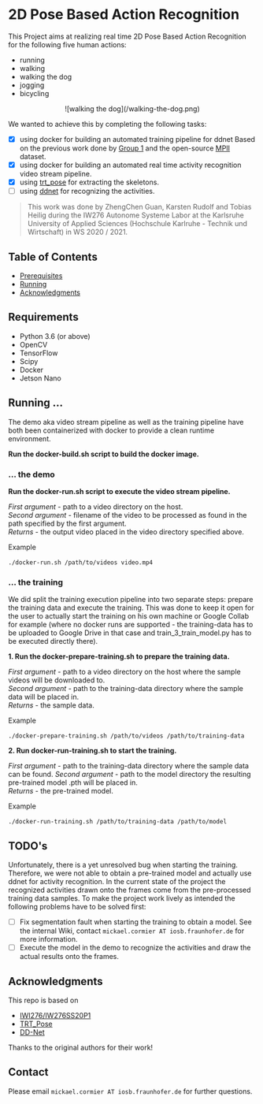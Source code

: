 # 2D Pose Based Action Recognition

This Project aims at realizing real time 2D Pose Based Action Recognition for the following five human actions:
* running
* walking
* walking the dog
* jogging
* bicycling

<p align="center">
  ![walking the dog](/walking-the-dog.png)
</p>

 We wanted to achieve this by completing the following tasks:
- [x] using docker for building an automated training pipeline for ddnet Based on the previous work done by [Group 1](https://github.com/IW276/IW276SS20-P1) and the open-source [MPII](http://human-pose.mpi-inf.mpg.de/) dataset.
- [x] using docker for building an automated real time activity recognition video stream pipeline.
- [x] using [trt_pose](https://github.com/NVIDIA-AI-IOT/trt_pose) for extracting the skeletons.
- [ ] using [ddnet](https://github.com/fandulu/DD-Net) for recognizing the activities.

> This work was done by ZhengChen Guan, Karsten Rudolf and Tobias Heilig during the IW276 Autonome Systeme Labor at the Karlsruhe University of Applied Sciences (Hochschule Karlruhe - Technik und Wirtschaft) in WS 2020 / 2021. 

## Table of Contents

* [Prerequisites](#prerequisites)
* [Running](#running)
* [Acknowledgments](#acknowledgments)

## Requirements
* Python 3.6 (or above)
* OpenCV
* TensorFlow
* Scipy
* Docker
* Jetson Nano

## Running ...

The demo aka video stream pipeline as well as the training pipeline have both been containerized with docker to provide a clean runtime environment.

**Run the docker-build.sh script to build the docker image.**  

### ... the demo

**Run the docker-run.sh script to execute the video stream pipeline.**  

_First argument_ - path to a video directory on the host.  
_Second argument_ - filename of the video to be processed as found in the path specified by the first argument.  
_Returns_ - the output video placed in the video directory specified above.  

Example
```
./docker-run.sh /path/to/videos video.mp4
```

### ... the training

We did split the training execution pipeline into two separate steps: prepare the training data and execute the training. This was done to
keep it open for the user to actually start the training on his own machine or Google Collab for example (where no docker runs are supported -
the training-data has to be uploaded to Google Drive in that case and train_3_train_model.py has to be executed directly there).


**1. Run the docker-prepare-training.sh to prepare the training data.**  

_First argument_ - path to a video directory on the host where the sample videos will be downloaded to.  
_Second argument_ - path to the training-data directory where the sample data will be placed in.  
_Returns_ - the sample data.  

Example
```
./docker-prepare-training.sh /path/to/videos /path/to/training-data
```

**2. Run docker-run-training.sh to start the training.**  

_First argument_ - path to the training-data directory where the sample data can be found. 
_Second argument_ - path to the model directory the resulting pre-trained model .pth will be placed in.  
_Returns_ - the pre-trained model.  

Example
```
./docker-run-training.sh /path/to/training-data /path/to/model
```

## TODO's

Unfortunately, there is a yet unresolved bug when starting the training. Therefore, we were not able to obtain a pre-trained model and actually use ddnet for activity recognition. In the current state of the project the recognized activities drawn onto the frames come from the pre-processed training data samples. To make the project work lively as intended the following problems have to be solved first:
- [ ] Fix segmentation fault when starting the training to obtain a model. See the internal Wiki, contact `mickael.cormier AT iosb.fraunhofer.de` for more information.
- [ ] Execute the model in the demo to recognize the activities and draw the actual results onto the frames.

## Acknowledgments

This repo is based on
  - [IWI276/IW276SS20P1](https://github.com/IW276/IW276SS20-P1)
  - [TRT_Pose](https://github.com/NVIDIA-AI-IOT/trt_pose)
  - [DD-Net](https://github.com/fandulu/DD-Net)

Thanks to the original authors for their work!

## Contact
Please email `mickael.cormier AT iosb.fraunhofer.de` for further questions.
